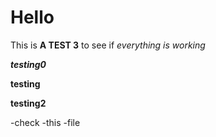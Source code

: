 # Hello

This is **A TEST 3** to see if *everything is working*

***testing0***

**testing**

**testing2**

-check
-this
-file
